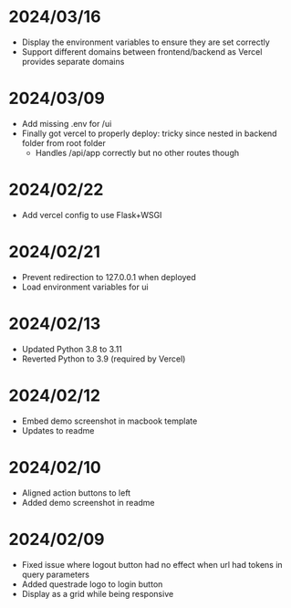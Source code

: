 # 2024/03/16
- Display the environment variables to ensure they are set correctly
- Support different domains between frontend/backend as Vercel provides separate domains

# 2024/03/09

- Add missing .env for /ui
- Finally got vercel to properly deploy: tricky since nested in backend folder from root folder
  - Handles /api/app correctly but no other routes though

# 2024/02/22

- Add vercel config to use Flask+WSGI

# 2024/02/21

- Prevent redirection to 127.0.0.1 when deployed
- Load environment variables for ui

# 2024/02/13

- Updated Python 3.8 to 3.11
- Reverted Python to 3.9 (required by Vercel)

# 2024/02/12

- Embed demo screenshot in macbook template
- Updates to readme

# 2024/02/10

- Aligned action buttons to left
- Added demo screenshot in readme

# 2024/02/09

- Fixed issue where logout button had no effect when url had tokens in query parameters
- Added questrade logo to login button
- Display as a grid while being responsive
